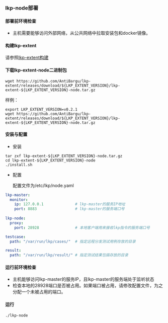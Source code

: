 ### lkp-node部署

#### 部署前环境检查

- 主机需要能够访问外部网络，从公共网络中拉取安装包和docker镜像。



#### 构建lkp-extent

请参照[lkp-extent构建](../build/lkp-extent构建.md)



#### 下载lkp-extent-node二进制包

```shell
wget https://github.com/AntiBargu/lkp-extent/releases/download/${LKP_EXTENT_VERSION}/lkp-extent-${LKP_EXTENT_VERSION}-node.tar.gz
```

样例：

```shell
export LKP_EXTENT_VERSION=v0.2.1
wget https://github.com/AntiBargu/lkp-extent/releases/download/${LKP_EXTENT_VERSION}/lkp-extent-${LKP_EXTENT_VERSION}-node.tar.gz
```



#### 安装与配置

- 安装

```shell
tar zxf lkp-extent-${LKP_EXTENT_VERSION}-node.tar.gz
cd lkp-extent-${LKP_EXTENT_VERSION}-node
./install.sh
```

- 配置

    配置文件为/etc/lkp/node.yaml

```yaml
lkp-master:
  monitor:
    ip: 127.0.0.1              # lkp-master的服务IP地址
    port: 8883                 # lkp-master的服务端口号
    
lkp-node:
  proxy:
    port: 28928                # 本地客户端用来接收lkp指令的服务端口号

testcase:
  path: "/var/run/lkp/cases/"  # 指定远程分发测试用例存放的目录

result:
  path: "/var/run/lkp/result/" # 指定测试结果包搞存放的目录
```



#### 运行前环境检查

- 主机能够访问lkp-master的服务IP，且lkp-master的服务端处于监听状态
- 检查本地的28928端口是否被占用。如果端口被占用，请修改配置文件，为之分配一个未被占用的端口。



#### 运行

```shell
./lkp-node
```

